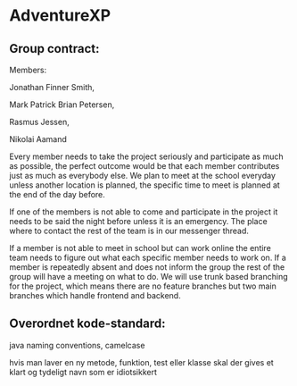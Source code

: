 # AdventureXP

 ## Group contract: 

Members:

Jonathan Finner Smith,

Mark Patrick Brian Petersen,

Rasmus Jessen,

Nikolai Aamand

Every member needs to take the project seriously and participate as much as possible, the perfect outcome would be that each member contributes just as much as everybody else. We plan to meet at the school everyday unless another location is planned, the specific time to meet is planned at the end of the day before. 

If one of the members is not able to come and participate in the project it needs to be said the night before unless it is an emergency. The place where to contact the rest of the team is in our messenger thread. 

If a member is not able to meet in school but can work online the entire team needs to figure out what each specific member needs to work on. 
If a member is repeatedly absent and does not inform the group the rest of the group will have a meeting on what to do. 
We will use trunk based branching for the project, which means there are no feature branches but two main branches which handle frontend and backend.


## Overordnet kode-standard:
java naming conventions, camelcase

hvis man laver en ny metode, funktion, test eller klasse skal der gives et klart og tydeligt navn som er idiotsikkert
